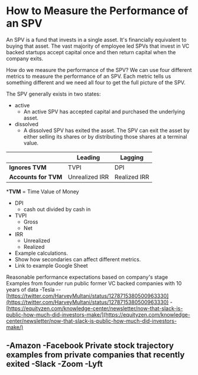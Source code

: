 # How to Measure the Performance of an SPV

An SPV is a fund that invests in a single asset. It's financially equivalent to buying that asset. The vast majority of employee led SPVs that invest in VC backed startups accept capital once and then return capital when the company exits.

How do we measure the performance of the SPV? We can use four different metrics to measure the performance of an SPV. Each metric tells us something different and we need all four to get the full picture of the SPV. 

The SPV generally exists in two states: 
- active
	- An active SPV has accepted capital and purchased the underlying asset.
- dissolved
	- A dissolved SPV has exited the asset. The SPV can exit the asset by either selling its shares or by distributing those shares at a terminal value. 


|   |  Leading |  Lagging |   
|-|-|-|
| **Ignores TVM**  | TVPI  | DPI  |   
| **Accounts for TVM**  | Unrealized IRR | Realized IRR  |   

***TVM** = Time Value of Money
-   DPI
    -   cash out divided by cash in
-   TVPI
    -   Gross
    -   Net
-   IRR
    -   Unrealized
    -   Realized
-   Example calculations.
-   Show how secondaries can affect different metrics.
-   Link to example Google Sheet

Reasonable performance expectations based on company's stage
Examples from founder run public former VC backed companies with 10 years of data
-Tesla
-- [https://twitter.com/HarveyMultani/status/1278715380500963330](https://twitter.com/HarveyMultani/status/1278715380500963330)
-[https://equityzen.com/knowledge-center/newsletter/now-that-slack-is-public-how-much-did-investors-make/](https://equityzen.com/knowledge-center/newsletter/now-that-slack-is-public-how-much-did-investors-make/)

-Amazon
-Facebook
Private stock trajectory examples from private companies that recently exited
-Slack
-Zoom
-Lyft
-

<!--stackedit_data:
eyJoaXN0b3J5IjpbMTYxNDY2NTgxNSwzMDQ3MzIxNDEsMTYxNz
Q5NTc2OCwtMTI1NTEzMDE4LC0yMDc0ODcwMzg3LC0yMDk5NzA4
MjIzLDIwMzIwNTgwOTUsLTMzMDQxOTUxOCwxMjM5NzUzMTg0LC
0xMzM1MDA0MDgwXX0=
-->